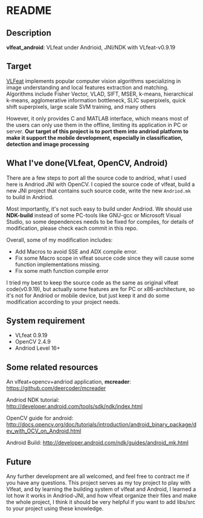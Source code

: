 README
===

## Description

**vlfeat_android**: VLfeat under Andrioid, JNI/NDK with VLfeat-v0.9.19


## Target

[VLFeat](http://www.vlfeat.org/) implements popular computer vision algorithms specializing in image understanding and local features extraction and matching. Algorithms include Fisher Vector, VLAD, SIFT, MSER, k-means, hierarchical k-means, agglomerative information bottleneck, SLIC superpixels, quick shift superpixels, large scale SVM training, and many others

However, it only provides C and MATLAB interface, which means most of the users can only use them in the offline, limiting its application in PC or server. **Our target of this project is to port them into andriod platform to make it support the mobile development, especially in classification, detection and image processing**


## What I've done(VLfeat, OpenCV, Android)

There are a few steps to port all the source code to andriod, what I used here is Andriod JNI with OpenCV. I copied the source code of vlfeat, build a new JNI project that contains such source code, write the new `Andriod.mk` to build in Andriod.

Most importantly, it's not such easy to build under Andriod. We should use **NDK-build** instead of some PC-tools like GNU-gcc or Microsoft Visual Studio, so some dependences needs to be fixed for compiles, for details of modification, please check each commit in this repo.

Overall, some of my modification includes:

* Add Macros to avoid SSE and ADX compile error.
* Fix some Macro scope in vlfeat source code since they will cause some function implementations missing.
* Fix some math function compile error

I tried my best to keep the source code as the same as original vlfeat code(v0.9.19), but actually some features are for PC or x86-architecture, so it's not for Andriod or mobile device, but just keep it and do some modification according to your project needs.

## System requirement

* VLfeat 0.9.19
* OpenCV 2.4.9
* Andriod Level 16+


## Some related resources

An vlfeat+opencv+andriod application, **mcreader**: https://github.com/deercoder/mcreader

Andriod NDK tutorial: http://developer.android.com/tools/sdk/ndk/index.html

OpenCV guide for android: http://docs.opencv.org/doc/tutorials/introduction/android_binary_package/dev_with_OCV_on_Android.html

Android Build: http://developer.android.com/ndk/guides/android_mk.html


## Future

Any further development are all welcomed, and feel free to contract me if you have any questions. This project serves as my toy project to play with Vlfeat, and by learning the building system of vlfeat and Android, I learned a lot how it works in Andriod-JNI, and how vlfeat organize their files and make the whole project, I think it should be very helpful if you want to add libs/src to your project using these knowledge.
